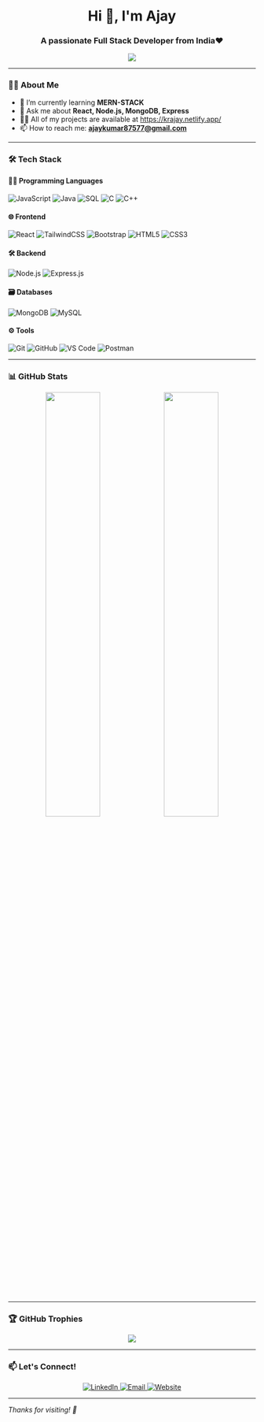 <h1 align="center">Hi 👋, I'm Ajay</h1>
<h3 align="center">A passionate Full Stack Developer from India❤️</h3>

<p align="center">
  <img src="https://readme-typing-svg.herokuapp.com/?lines=Full+Stack+Developer;MERN+Stack+Enthusiast;Flutter-Developer&center=true&width=500&height=45">
</p>

---

### 🧑‍💻 About Me

- 🌱 I’m currently learning **MERN-STACK**
- 💬 Ask me about **React, Node.js, MongoDB, Express**
- 👨‍💻 All of my projects are available at https://krajay.netlify.app/
- 📫 How to reach me: **ajaykumar87577@gmail.com**

---

### 🛠️ Tech Stack

#### 👨‍💻 Programming Languages
![JavaScript](https://img.shields.io/badge/-JavaScript-black?style=flat-square&logo=javascript)
![Java](https://img.shields.io/badge/-Java-007396?style=flat-square&logo=java)
![SQL](https://img.shields.io/badge/-SQL-4479A1?style=flat-square&logo=mysql)
![C](https://img.shields.io/badge/-C-A8B9CC?style=flat-square&logo=c&logoColor=white)
![C++](https://img.shields.io/badge/-C++-00599C?style=flat-square&logo=c%2B%2B&logoColor=white)

#### 🌐 Frontend
![React](https://img.shields.io/badge/-React-black?style=flat-square&logo=react)
![TailwindCSS](https://img.shields.io/badge/-TailwindCSS-06B6D4?style=flat-square&logo=tailwind-css)
![Bootstrap](https://img.shields.io/badge/-Bootstrap-7952B3?style=flat-square&logo=bootstrap&logoColor=white)
![HTML5](https://img.shields.io/badge/-HTML5-E34F26?style=flat-square&logo=html5)
![CSS3](https://img.shields.io/badge/-CSS3-1572B6?style=flat-square&logo=css3)

#### 🛠 Backend
![Node.js](https://img.shields.io/badge/-Node.js-black?style=flat-square&logo=node.js)
![Express.js](https://img.shields.io/badge/-Express.js-000000?style=flat-square&logo=express)

#### 🗃 Databases
![MongoDB](https://img.shields.io/badge/-MongoDB-4EA94B?style=flat-square&logo=mongodb)
![MySQL](https://img.shields.io/badge/-MySQL-black?style=flat-square&logo=mysql)

#### ⚙️ Tools
![Git](https://img.shields.io/badge/-Git-black?style=flat-square&logo=git)
![GitHub](https://img.shields.io/badge/-GitHub-181717?style=flat-square&logo=github)
![VS Code](https://img.shields.io/badge/-VSCode-007ACC?style=flat-square&logo=visual-studio-code)
![Postman](https://img.shields.io/badge/-Postman-black?style=flat-square&logo=postman)

---

### 📊 GitHub Stats

<p align="center">
  <img src="https://github-readme-stats.vercel.app/api?username=AjayKr01&show_icons=true&theme=tokyonight" width="47%" />
  <img src="https://github-readme-streak-stats.herokuapp.com/?user=AjayKr01&theme=tokyonight" width="47%" />
</p>

---

### 🏆 GitHub Trophies

<p align="center">
  <img src="https://github-profile-trophy.vercel.app/?username=AjayKr01&theme=onedark&row=1&no-frame=true&margin-w=20" />
</p>

---

### 📫 Let's Connect!

<p align="center">
  <a href="https://linkedin.com/in/devajay01" target="_blank">
    <img alt="LinkedIn" src="https://img.shields.io/badge/LinkedIn-blue?style=flat-square&logo=linkedin">
  </a>
  <a href="mailto:ajaykumar87577@email.com">
    <img alt="Email" src="https://img.shields.io/badge/Gmail-red?style=flat-square&logo=gmail&logoColor=white">
  </a>
  <a href="https://krajay.netlify.app/" target="_blank">
    <img alt="Website" src="https://img.shields.io/badge/Portfolio-000?style=flat-square&logo=vercel&logoColor=white">
  </a>
</p>

---

*Thanks for visiting! 🚀*


